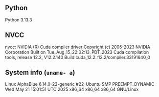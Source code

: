 ## Python
Python 3.13.3

## NVCC
nvcc: NVIDIA (R) Cuda compiler driver
Copyright (c) 2005-2023 NVIDIA Corporation
Built on Tue_Aug_15_22:02:13_PDT_2023
Cuda compilation tools, release 12.2, V12.2.140
Build cuda_12.2.r12.2/compiler.33191640_0

## System info (`uname- a`)
Linux AlphaBlue 6.14.0-22-generic #22-Ubuntu SMP PREEMPT_DYNAMIC Wed May 21 15:01:51 UTC 2025 x86_64 x86_64 x86_64 GNU/Linux


